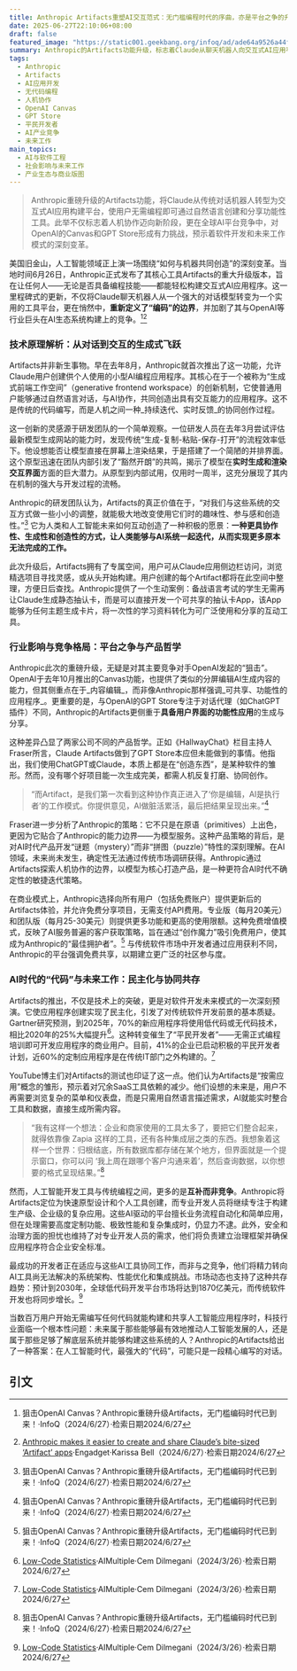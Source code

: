 ```yaml
---
title: Anthropic Artifacts重塑AI交互范式：无门槛编程时代的序曲，亦是平台之争的升级
date: 2025-06-27T22:10:06+08:00
draft: false
featured_image: "https://static001.geekbang.org/infoq/ad/ade64a9526a44f195620033395618b31.png"
summary: Anthropic的Artifacts功能升级，标志着Claude从聊天机器人向交互式AI应用平台转型，用户无需编程即可通过对话创建并分享功能性工具。此举不仅加速了软件开发的民主化进程，也直接与OpenAI的Canvas和GPT Store展开竞争，预示着AI时代人机协作模式和未来工作形态的深刻转变。
tags: 
  - Anthropic
  - Artifacts
  - AI应用开发
  - 无代码编程
  - 人机协作
  - OpenAI Canvas
  - GPT Store
  - 平民开发者
  - AI产业竞争
  - 未来工作
main_topics: 
  - AI与软件工程
  - 社会影响与未来工作
  - 产业生态与商业版图
---
```


> Anthropic重磅升级的Artifacts功能，将Claude从传统对话机器人转型为交互式AI应用构建平台，使用户无需编程即可通过自然语言创建和分享功能性工具。此举不仅标志着人机协作迈向新阶段，更在全球AI平台竞争中，对OpenAI的Canvas和GPT Store形成有力挑战，预示着软件开发和未来工作模式的深刻变革。

美国旧金山，人工智能领域正上演一场围绕“如何与机器共同创造”的深刻变革。当地时间6月26日，Anthropic正式发布了其核心工具Artifacts的重大升级版本，旨在让任何人——无论是否具备编程技能——都能轻松构建交互式AI应用程序。这一里程碑式的更新，不仅将Claude聊天机器人从一个强大的对话模型转变为一个实用的工具平台，更在悄然中，**重新定义了“编码”的边界**，并加剧了其与OpenAI等行业巨头在AI生态系统构建上的竞争。[^1][^2]

### 技术原理解析：从对话到交互的生成式飞跃

Artifacts并非新生事物。早在去年8月，Anthropic就首次推出了这一功能，允许Claude用户创建供个人使用的小型AI编程应用程序。其核心在于一个被称为“生成式前端工作空间”（generative frontend workspace）的创新机制，它使普通用户能够通过自然语言对话，与AI协作，共同创造出具有交互能力的应用程序。这不是传统的代码编写，而是人机之间一种_持续迭代、实时反馈_的协同创作过程。

这一创新的灵感源于研发团队的一个简单观察。一位研发人员在去年3月尝试评估最新模型生成网站的能力时，发现传统“生成-复制-粘贴-保存-打开”的流程效率低下。他设想能否让模型直接在屏幕上渲染结果，于是搭建了一个简陋的并排界面。这个原型迅速在团队内部引发了“豁然开朗”的共鸣，揭示了模型在**实时生成和渲染交互界面**方面的巨大潜力。从原型到内部试用，仅用时一周半，这充分展现了其内在机制的强大与开发过程的流畅。

Anthropic的研发团队认为，Artifacts的真正价值在于，“对我们与这些系统的交互方式做一些小小的调整，就能极大地改变使用它们时的趣味性、参与感和创造性。”[^1] 它为人类和人工智能未来如何互动创造了一种积极的愿景：**一种更具协作性、生成性和创造性的方式，让人类能够与AI系统一起迭代，从而实现更多原本无法完成的工作。**

此次升级后，Artifacts拥有了专属空间，用户可从Claude应用侧边栏访问，浏览精选项目寻找灵感，或从头开始构建。用户创建的每个Artifact都将在此空间中整理，方便日后查找。Anthropic提供了一个生动案例：备战语言考试的学生无需再让Claude生成静态抽认卡，而是可以直接开发一个可共享的抽认卡App，该App能够为任何主题生成卡片，将一次性的学习资料转化为可广泛使用和分享的互动工具。

### 行业影响与竞争格局：平台之争与产品哲学

Anthropic此次的重磅升级，无疑是对其主要竞争对手OpenAI发起的“狙击”。OpenAI于去年10月推出的Canvas功能，也提供了类似的分屏编辑AI生成内容的能力，但其侧重点在于_内容编辑_，而非像Anthropic那样强调_可共享、功能性的应用程序_。更重要的是，与OpenAI的GPT Store专注于对话代理（如ChatGPT插件）不同，Anthropic的Artifacts更侧重于**具备用户界面的功能性应用**的生成与分享。

这种差异凸显了两家公司不同的产品哲学。正如《HallwayChat》栏目主持人Fraser所言，Claude Artifacts做到了GPT Store本应但未能做到的事情。他指出，我们使用ChatGPT或Claude，本质上都是在“创造东西”，是某种软件的雏形。然而，没有哪个好项目能一次生成完美，都需人机反复打磨、协同创作。

> “而Artifact，是我们第一次看到这种协作真正进入了‘你是编辑，AI是执行者’的工作模式。你提供意见，AI做脏活累活，最后把结果呈现出来。”[^1]

Fraser进一步分析了Anthropic的策略：它不只是在原语（primitives）上出色，更因为它贴合了Anthropic的能力边界——为模型服务。这种产品策略的背后，是对AI时代产品开发“谜题（mystery）”而非“拼图（puzzle）”特性的深刻理解。在AI领域，未来尚未发生，确定性无法通过传统市场调研获得。Anthropic通过Artifacts探索人机协作的边界，以模型为核心打造产品，是一种更符合AI时代不确定性的敏捷迭代策略。

在商业模式上，Anthropic选择向所有用户（包括免费账户）提供更新后的Artifacts体验，并允许免费分享项目，无需支付API费用。专业版（每月20美元）和团队版（每月25-30美元）则提供更多功能和更高的使用限额。这种免费增值模式，反映了AI服务普遍的客户获取策略，旨在通过“创作魔力”吸引免费用户，使其成为Anthropic的“最佳拥护者”。[^1] 与传统软件市场中开发者通过应用获利不同，Anthropic的平台强调免费共享，以期建立更广泛的社区参与度。

### AI时代的“代码”与未来工作：民主化与协同共存

Artifacts的推出，不仅是技术上的突破，更是对软件开发未来模式的一次深刻预演。它使应用程序创建实现了民主化，引发了对传统软件开发前景的基本质疑。Gartner研究预测，到2025年，70%的新应用程序将使用低代码或无代码技术，相比2020年的25%大幅提升[^6]。这种转变催生了“平民开发者”——无需正式编程培训即可开发应用程序的商业用户。目前，41%的企业已启动积极的平民开发者计划，近60%的定制应用程序是在传统IT部门之外构建的。[^6]

YouTube博主们对Artifacts的测试也印证了这一点。他们认为Artifacts是“按需应用”概念的雏形，预示着对冗余SaaS工具依赖的减少。他们设想的未来是，用户不再需要浏览复杂的菜单和仪表盘，而是只需用自然语言描述需求，AI就能实时整合工具和数据，直接生成所需内容。

> “我有这样一个想法：企业和商家使用的工具太多了，要把它们整合起来，就得依靠像 Zapia 这样的工具，还有各种集成层之类的东西。我想象着这样一个世界：归根结底，所有数据库都存储在某个地方，但界面就是一个提示窗口，你可以问 ‘我上周在跟哪个客户沟通来着’，然后查询数据，以你想要的格式呈现结果。”[^1]

然而，人工智能开发工具与传统编程之间，更多的是**互补而非竞争**。Anthropic将Artifacts定位为快速原型设计和个人工具创建，而专业开发人员将继续专注于构建生产级、企业级的复杂应用。这些AI驱动的平台擅长业务流程自动化和简单应用，但在处理需要高度定制功能、极致性能和复杂集成时，仍显力不逮。此外，安全和治理方面的担忧也维持了对专业开发人员的需求，他们将负责建立治理框架并确保应用程序符合企业安全标准。

最成功的开发者正在适应与这些AI工具协同工作，而非与之竞争，他们将精力转向AI工具尚无法解决的系统架构、性能优化和集成挑战。市场动态也支持了这种共存趋势：预计到2030年，全球低代码开发平台市场将达到1870亿美元，而传统软件开发也将同步增长。[^6]

当数百万用户开始无需编写任何代码就能构建和共享人工智能应用程序时，科技行业面临一个根本性问题：未来属于那些能够最有效地推动人工智能发展的人，还是属于那些足够了解底层系统并能够构建这些系统的人？Anthropic的Artifacts给出了一种答案：在人工智能时代，最强大的“代码”，可能只是一段精心编写的对话。

## 引文
[^1]: 狙击OpenAI Canvas？Anthropic重磅升级Artifacts，无门槛编码时代已到来！·InfoQ（2024/6/27）·检索日期2024/6/27
[^2]: [Anthropic makes it easier to create and share Claude’s bite-sized ‘Artifact’ apps](https://www.engadget.com/ai/anthropic-makes-it-easier-to-create-and-share-claudes-bite-sized-artifact-apps-170022293.html)·Engadget·Karissa Bell（2024/6/27）·检索日期2024/6/27
[^3]: [Anthropic just made every Claude user a no-code app developer](https://venturebeat.com/ai/anthropic-just-made-every-claude-user-a-no-code-app-developer/)·VentureBeat·Kyle Wiggers（2024/6/27）·检索日期2024/6/27
[^4]: [OpenAI launches ChatGPT Canvas, challenging Claude Artifacts](https://venturebeat.com/ai/openai-launches-chatgpt-canvas-challenging-claude-artifacts/)·VentureBeat·Kyle Wiggers（2023/10/25）·检索日期2024/6/27
[^5]: [OpenAI's Attempt to Catch Up With Anthropic Could Cannibalize Its Business](https://www.theinformation.com/articles/openais-attempt-to-catch-up-with-anthropic-could-cannibalize-its-business)·The Information·Stephanie Palazzolo, Becky Peterson（2023/10/25）·检索日期2024/6/27
[^6]: [Low-Code Statistics](https://research.aimultiple.com/low-code-statistics/)·AIMultiple·Cem Dilmegani（2024/3/26）·检索日期2024/6/27
[^7]: [Build with Artifacts](https://www.anthropic.com/news/build-artifacts)·Anthropic（2024/6/26）·检索日期2024/6/27
